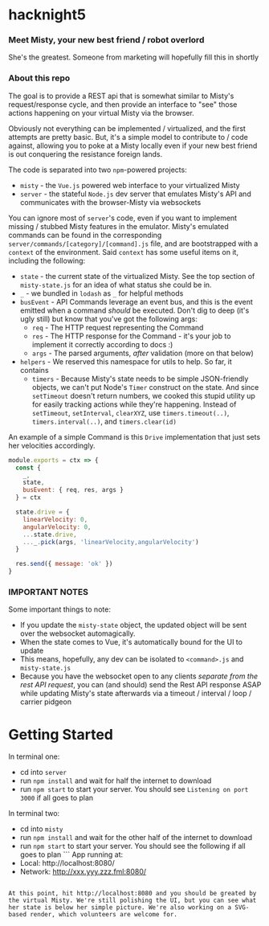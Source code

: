 # hacknight5

### Meet Misty, your new best friend / robot overlord

She's the greatest. Someone from marketing will hopefully fill this in shortly

### About this repo

The goal is to provide a REST api that is somewhat similar to Misty's request/response cycle, and then provide an interface to "see" those actions happening on your virtual Misty via the browser. 

Obviously not everything can be implemented / virtualized, and the first attempts are pretty basic. But, it's a simple model to contribute to / code against, allowing you to poke at a Misty locally even if your new best friend is out conquering the resistance foreign lands.

The code is separated into two `npm`-powered projects:
- `misty` - the `Vue.js` powered web interface to your virtualized Misty
- `server` - the stateful `Node.js` dev server that emulates Misty's API and communicates with the browser-Misty via websockets

You can ignore most of `server`'s code, even if you want to implement missing / stubbed Misty features in the emulator. Misty's emulated commands can be found in the corresponding `server/commands/[category]/[command].js` file, and are bootstrapped with a `context` of the environment. Said `context` has some useful items on it, including the following: 
- `state` - the current state of the virtualized Misty. See the top section of `misty-state.js` for an idea of what status she could be in. 
- `_` - we bundled in `lodash` as `_` for helpful methods
- `busEvent` - API Commands leverage an event bus, and this is the event emitted when a command _should_ be executed. Don't dig to deep (it's ugly still) but know that you've got the following args:
   - `req` - The HTTP request representing the Command
   - `res` - The HTTP response for the Command - it's your job to implement it correctly according to docs :) 
   - `args` - The parsed arguments, *after* validation (more on that below)
- `helpers` - We reserved this namespace for utils to help. So far, it contains
   - `timers` - Because Misty's state needs to be simple JSON-friendly objects, we can't put Node's `Timer` construct on the state. And since `setTimeout` doesn't return numbers, we cooked this stupid utility up for easily tracking actions while they're happening. Instead of `setTimeout`, `setInterval`, `clearXYZ`, use `timers.timeout(..)`, `timers.interval(..)`, and `timers.clear(id)`

An example of a simple Command is this `Drive` implementation that just sets her velocities accordingly. 
```js
module.exports = ctx => {
  const {
    _,
    state,
    busEvent: { req, res, args }
  } = ctx

  state.drive = {
    linearVelocity: 0,
    angularVelocity: 0,
    ...state.drive,
    ..._.pick(args, 'linearVelocity,angularVelocity')
  }

  res.send({ message: 'ok' })
}
```


### IMPORTANT NOTES

Some important things to note:
  - If you update the `misty-state` object, the updated object will be sent over the websocket automagically.
  - When the state comes to Vue, it's automatically bound for the UI to update
  - This means, hopefully, any dev can be isolated to `<command>.js` and `misty-state.js`
  - Because you have the websocket open to any clients *separate from the rest API request*, you can (and should) send the Rest API response ASAP while updating Misty's state afterwards via a timeout / interval / loop / carrier pidgeon


# Getting Started

In terminal one: 
 - cd into `server`
 - run `npm install` and wait for half the internet to download
 - run `npm start` to start your server. You should see `Listening on port 3000` if all goes to plan

In terminal two:
 - cd into `misty`
 - run `npm install` and wait for the other half of the internet to download
 - run `npm start` to start your server. You should see the following if all goes to plan ```  App running at:
  - Local:   http://localhost:8080/ 
  - Network: http://xxx.yyy.zzz.fml:8080/
```

At this point, hit http://localhost:8080 and you should be greated by the virtual Misty. We're still polishing the UI, but you can see what her state is below her simple picture. We're also working on a SVG-based render, which volunteers are welcome for. 